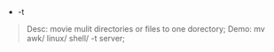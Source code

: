 * -t
> Desc: movie mulit directories or files to one dorectory;
> Demo: mv awk/ linux/ shell/ -t server;

